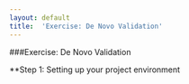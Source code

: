 ```yaml
---
layout: default
title:  'Exercise: De Novo Validation'
---
```


###Exercise: De Novo Validation

**Step 1: Setting up your project environment  